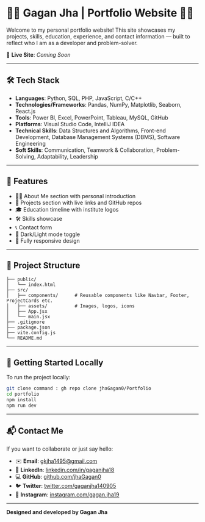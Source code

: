 # 👨‍💻 Gagan Jha | Portfolio Website 👨‍💻

Welcome to my personal portfolio website! This site showcases my projects, skills, education, experience, and contact information — built to reflect who I am as a developer and problem-solver.

🔗 **Live Site**: *Coming Soon*

---

## 🛠 Tech Stack

* **Languages**: Python, SQL, PHP, JavaScript, C/C++
* **Technologies/Frameworks**: Pandas, NumPy, Matplotlib, Seaborn, React.js
* **Tools**: Power BI, Excel, PowerPoint, Tableau, MySQL, GitHub
* **Platforms**: Visual Studio Code, IntelliJ IDEA
* **Technical Skills**: Data Structures and Algorithms, Front-end Development, Database Management Systems (DBMS), Software Engineering
* **Soft Skills**: Communication, Teamwork & Collaboration, Problem-Solving, Adaptability, Leadership

---

## 📂 Features

* 👨‍💻 About Me section with personal introduction
* 🚀 Projects section with live links and GitHub repos
* 🎓 Education timeline with institute logos
* 🛠 Skills showcase
* 📞 Contact form
* 🌙 Dark/Light mode toggle
* 📱 Fully responsive design

---

## 📁 Project Structure

```
├── public/
│   └── index.html
├── src/
│   ├── components/      # Reusable components like Navbar, Footer, ProjectCards etc.
│   ├── assets/          # Images, logos, icons
│   ├── App.jsx
│   └── main.jsx
├── .gitignore
├── package.json
├── vite.config.js
└── README.md
```

---

## 🚀 Getting Started Locally

To run the project locally:

```bash
git clone command : gh repo clone jhaGagan0/Portfolio
cd portfolio
npm install
npm run dev
```

---

## 📬 Contact Me

If you want to collaborate or just say hello:

* ✉️ **Email**: [gkjha1495@gmail.com](mailto:gkjha1495@gmail.com)
* 🔗 **LinkedIn**: [linkedin.com/in/gaganjha18](https://www.linkedin.com/in/gaganjha18/)
* 💻 **GitHub**: [github.com/jhaGagan0](https://github.com/jhaGagan0)
* 🐦 **Twitter**: [twitter.com/gaganjha140905](https://twitter.com/gaganjha140905)
* 📸 **Instagram**: [instagram.com/gagan.jha19](https://instagram.com/gagan.jha19)

---

**Designed and developed by Gagan Jha**
